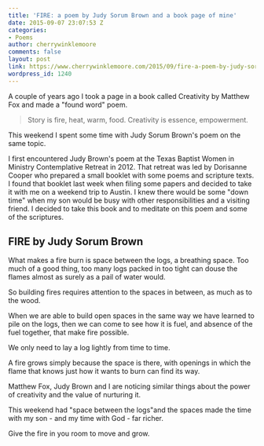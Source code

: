 ```yaml
---
title: 'FIRE: a poem by Judy Sorum Brown and a book page of mine'
date: 2015-09-07 23:07:53 Z
categories:
- Poems
author: cherrywinklemoore
comments: false
layout: post
link: https://www.cherrywinklemoore.com/2015/09/fire-a-poem-by-judy-sorum-brown/
wordpress_id: 1240
---
```


A couple of years ago I took a page in a book called Creativity by Matthew Fox and made a "found word" poem.


<blockquote>Story is fire, heat, warm, food.
Creativity is essence, empowerment.</blockquote>


This weekend I spent some time with Judy Sorum Brown's poem on the same topic.

I first encountered Judy Brown's poem at the Texas Baptist Women in Ministry Contemplative Retreat in 2012. That retreat was led by Dorisanne Cooper who prepared a small booklet with some poems and scripture texts. I found that booklet last week when filing some papers and decided to take it with me on a weekend trip to Austin. I knew there would be some "down time" when my son would be busy with other responsibilities and a visiting friend. I decided to take this book and to meditate on this poem and some of the scriptures.


## FIRE by Judy Sorum Brown


What makes a fire burn
is space between the logs,
a breathing space.
Too much of a good thing,
too many logs
packed in too tight
can douse the flames
almost as surely
as a pail of water would.

So building fires
requires attention
to the spaces in between,
as much as to the wood.

When we are able to build
open spaces
in the same way
we have learned
to pile on the logs,
then we can come to see how
it is fuel, and absence of the fuel
together, that make fire possible.

We only need to lay a log
lightly from time to time.

A fire
grows
simply because the space is there,
with openings
in which the flame
that knows just how it wants to burn
can find its way.

Matthew Fox, Judy Brown and I are noticing similar things about the power of creativity and the value of nurturing it.

This weekend had "space between the logs"and the spaces made the time with my son - and my time with God - far richer.

Give the fire in you room to move and grow.

